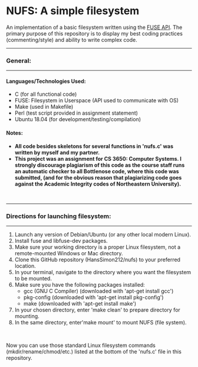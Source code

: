 # NUFS: A simple filesystem #
An implementation of a basic filesystem written using the
<a href=http://libfuse.github.io/doxygen/ target="_blank">FUSE API</a>. The primary purpose of this repository
is to display my best coding practices (commenting/style) and ability to write complex code.

<hr>
<h3>General:</h3>
<hr>
   
<h4>Languages/Technologies Used:</h4>
<ul>
 <li>C (for all functional code)</li>
 <li>FUSE: Filesystem in Userspace (API used to communicate with OS)</li>
 <li>Make (used in Makefile)</li>
 <li>Perl (test script provided in assignment statement)</li>
 <li>Ubuntu 18.04 (for development/testing/compilation)</li>
</ul>
 

<h4>Notes:</h4>
<ul>
 <b>
 <li>All code besides skeletons for several functions in 'nufs.c' was written by myself and my partner.</li>
 <li>This project was an assignment for CS 3650: Computer Systems.  I strongly discourage plagiarism of this code as the course staff runs an automatic checker to all Bottlenose code, where this code was submitted, (and for the obvious reason that plagiarizing code goes against the Academic Integrity codes of Northeastern University).</li>
 </b>
</ul>

<div>
</div>


<br>
<hr>
<h3>Directions for launching filesystem:</h3>
<hr>
<ol>
 <li>Launch any version of Debian/Ubuntu (or any other local modern Linux).</li>
 <li>Install fuse and libfuse-dev packages.</li>
 <li>Make sure your working directory is a proper Linux filesystem, not a remote-mounted Windows or Mac directory.</li>
 <li>Clone this GitHub repository (HansSimon212/nufs) to your preferred location.</li>
 <li>In your terminal, navigate to the directory where you want the filesystem to be mounted.</li>
 <li>Make sure you have the following packages installed:
   <ul>
      <li>gcc (GNU C Compiler) (downloaded with 'apt-get install gcc')</li>
      <li>pkg-config (downloaded with 'apt-get install pkg-config')</li>
      <li>make (downloaded with 'apt-get install make')</li>
   </ul>
   </li>
 <li>In your chosen directory, enter 'make clean' to prepare directory for mounting.</li>
 <li>In the same directory, enter'make mount' to mount NUFS (file system).</li>
</ol>
<br>

Now you can use those standard Linux filesystem commands (mkdir/rename/chmod/etc.) listed at the bottom of the 'nufs.c' file in this repository.
